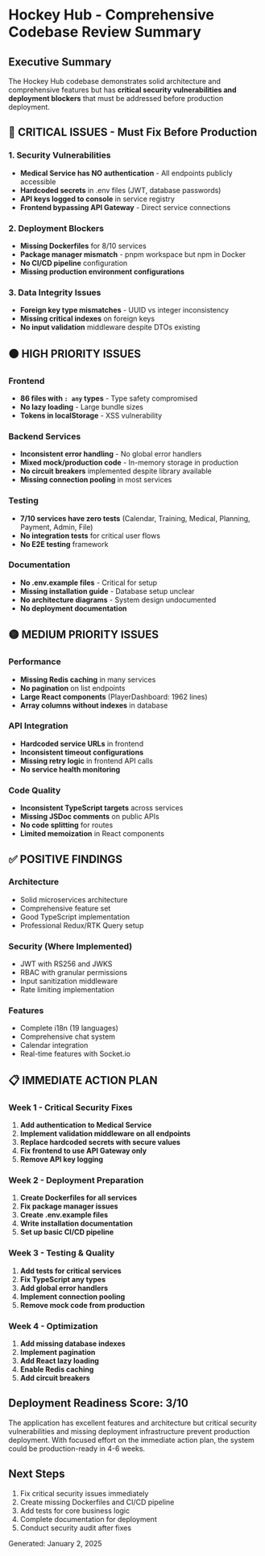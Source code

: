 # Hockey Hub - Comprehensive Codebase Review Summary

## Executive Summary
The Hockey Hub codebase demonstrates solid architecture and comprehensive features but has **critical security vulnerabilities and deployment blockers** that must be addressed before production deployment.

## 🔴 CRITICAL ISSUES - Must Fix Before Production

### 1. **Security Vulnerabilities**
- **Medical Service has NO authentication** - All endpoints publicly accessible
- **Hardcoded secrets** in .env files (JWT, database passwords)
- **API keys logged to console** in service registry
- **Frontend bypassing API Gateway** - Direct service connections

### 2. **Deployment Blockers**
- **Missing Dockerfiles** for 8/10 services
- **Package manager mismatch** - pnpm workspace but npm in Docker
- **No CI/CD pipeline** configuration
- **Missing production environment configurations**

### 3. **Data Integrity Issues**
- **Foreign key type mismatches** - UUID vs integer inconsistency
- **Missing critical indexes** on foreign keys
- **No input validation** middleware despite DTOs existing

## 🟠 HIGH PRIORITY ISSUES

### Frontend
- **86 files with `: any` types** - Type safety compromised
- **No lazy loading** - Large bundle sizes
- **Tokens in localStorage** - XSS vulnerability

### Backend Services
- **Inconsistent error handling** - No global error handlers
- **Mixed mock/production code** - In-memory storage in production
- **No circuit breakers** implemented despite library available
- **Missing connection pooling** in most services

### Testing
- **7/10 services have zero tests** (Calendar, Training, Medical, Planning, Payment, Admin, File)
- **No integration tests** for critical user flows
- **No E2E testing** framework

### Documentation
- **No .env.example files** - Critical for setup
- **Missing installation guide** - Database setup unclear
- **No architecture diagrams** - System design undocumented
- **No deployment documentation**

## 🟡 MEDIUM PRIORITY ISSUES

### Performance
- **Missing Redis caching** in many services
- **No pagination** on list endpoints
- **Large React components** (PlayerDashboard: 1962 lines)
- **Array columns without indexes** in database

### API Integration
- **Hardcoded service URLs** in frontend
- **Inconsistent timeout configurations**
- **Missing retry logic** in frontend API calls
- **No service health monitoring**

### Code Quality
- **Inconsistent TypeScript targets** across services
- **Missing JSDoc comments** on public APIs
- **No code splitting** for routes
- **Limited memoization** in React components

## ✅ POSITIVE FINDINGS

### Architecture
- Solid microservices architecture
- Comprehensive feature set
- Good TypeScript implementation
- Professional Redux/RTK Query setup

### Security (Where Implemented)
- JWT with RS256 and JWKS
- RBAC with granular permissions
- Input sanitization middleware
- Rate limiting implementation

### Features
- Complete i18n (19 languages)
- Comprehensive chat system
- Calendar integration
- Real-time features with Socket.io

## 📋 IMMEDIATE ACTION PLAN

### Week 1 - Critical Security Fixes
1. **Add authentication to Medical Service**
2. **Implement validation middleware on all endpoints**
3. **Replace hardcoded secrets with secure values**
4. **Fix frontend to use API Gateway only**
5. **Remove API key logging**

### Week 2 - Deployment Preparation
1. **Create Dockerfiles for all services**
2. **Fix package manager issues**
3. **Create .env.example files**
4. **Write installation documentation**
5. **Set up basic CI/CD pipeline**

### Week 3 - Testing & Quality
1. **Add tests for critical services**
2. **Fix TypeScript any types**
3. **Add global error handlers**
4. **Implement connection pooling**
5. **Remove mock code from production**

### Week 4 - Optimization
1. **Add missing database indexes**
2. **Implement pagination**
3. **Add React lazy loading**
4. **Enable Redis caching**
5. **Add circuit breakers**

## Deployment Readiness Score: 3/10

The application has excellent features and architecture but critical security vulnerabilities and missing deployment infrastructure prevent production deployment. With focused effort on the immediate action plan, the system could be production-ready in 4-6 weeks.

## Next Steps
1. Fix critical security issues immediately
2. Create missing Dockerfiles and CI/CD pipeline
3. Add tests for core business logic
4. Complete documentation for deployment
5. Conduct security audit after fixes

Generated: January 2, 2025